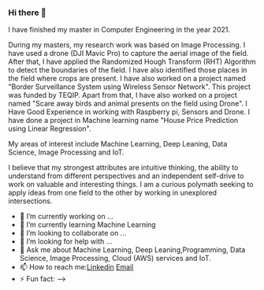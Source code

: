 ### Hi there 👋


I have finished my master in Computer Engineering in the year 2021.

During my masters, my research work was based on Image Processing. I have used a drone (DJI Mavic Pro) to capture the aerial image of the field. After that, I have applied the Randomized Hough Transform (RHT) Algorithm to detect the boundaries of the field. I have also identified those places in the field where crops are present. I have also worked on a project named "Border Surveillance System using Wireless Sensor Network". This project was funded by TEQIP. Apart from that, I have also worked on a project named "Scare away birds and animal presents on the field using Drone". I Have Good Experience in working with Raspberry pi, Sensors and Drone.
I have done a project in Machine learning name "House Price Prediction using Linear Regression".

My areas of interest include Machine Learning, Deep Leaning, Data Science, Image Processing and IoT.

I believe that my strongest attributes are intuitive thinking, the ability to understand from different perspectives and an independent self-drive to work on valuable and interesting things. I am a curious polymath seeking to apply ideas from one field to the other by working in unexplored intersections.

- 🔭 I’m currently working on ...
- 🌱 I’m currently learning Machine Learning
- 👯 I’m looking to collaborate on ...
- 🤔 I’m looking for help with ...
- 💬 Ask me about Machine Learning, Deep Leaning,Programming, Data Science, Image Processing, Cloud (AWS) services and IoT. 
- 📫 How to reach me:[Linkedin](https://www.linkedin.com/in/dinesh-bafila-011885102) [Email](dineshbafila.1111@gmail.com)
- ⚡ Fun fact: 
-->
